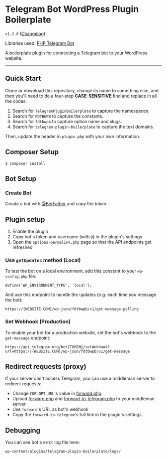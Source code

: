 # Telegram Bot WordPress Plugin Boilerplate

`v1.2.0` ([Changelog](CHANGELOG.md))

Libraries used: [PHP Telegram Bot](https://GitHub.com/php-telegram-bot/core)

A boilerplate plugin for connecting a Telegram bot to your WordPress website.

---

## Quick Start
Clone or download this repository, change its name to something else, and then you'll need to do a four-step **CASE-SENSITIVE** find and replace in all the codes:
1. Search for `TelegramPluginBoilerplate` to capture the namespaces.
2. Search for `FDTBWPB` to capture the constants.
3. Search for `fdtbwpb` to capture option name and slugs.
4. Search for `telegram-plugin-boilerplate` to capture the text domains.

Then, update the header in `plugin.php` with your own information.

## Composer Setup
```
$ composer install
```

## Bot Setup

### Create Bot
Create a bot with [@BotFather](https://t.me/BotFather) and copy the token.

## Plugin setup
1. Enable the plugin
2. Copy bot's token and username (with `@`) in the plugin's settings
3. Open the `options-permalink.php` page so that the API endpoints get refreshed

### Use `getUpdates` method (Local)
To test the bot on a local environment, add this constant to your `wp-config.php` file: 
```
define('WP_ENVIRONMENT_TYPE', 'local');
```
And use this endpoint to handle the updates (e.g. each time you message the bot):
```
https://{WEBSITE.COM}/wp-json/fdtbwpb/v1/get-message-polling
```

### Set Webhook (Production)
To enable your bot for a production website, set the bot's webhook to the `get-message` endpoint:
```
https://api.telegram.org/bot{TOKEN}/setWebhook?url=https://{WEBSITE.COM}/wp-json/fdtbwpb/v1/get-message
```

## Redirect requests (proxy)
If your server can't access Telegram, you can use a middleman server to redirect requests:
- Change `CURLOPT_URL`'s value in [forward.php](forward.php)
- Upload [forward.php](forward.php) and [forward-to-telegram.php](forward-to-telegram.php) to your middleman server
- Use `forward`'s URL as bot's webhook
- Copy the `forward-to-telegram`'s full link in the plugin's settings

## Debugging
You can see bot's error log file here:
```
wp-content/plugins/telegram-plugin-boilerplate/logs/
```
